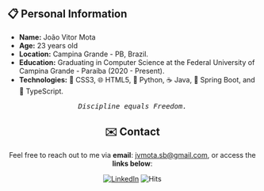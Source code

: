 <!-- README.md -->
<!-- Informações Pessoais -->

## 📋 Personal Information

- **Name:** João Vitor Mota
- **Age:** 23 years old
- **Location:** Campina Grande - PB, Brazil.
- **Education:** Graduating in Computer Science at the Federal University of Campina Grande - Paraíba (2020 - Present).
- **Technologies:** 🎨 CSS3, 🌐 HTML5, 🐍 Python, ☕ Java, 🍃 Spring Boot, and 📄 TypeScript.

<div align="center">

<pre><i>Discipline equals Freedom.</i></pre>

</div>
 
<div align="center">

## ✉️ Contact
 
Feel free to reach out to me via **email**: [jvmota.sb@gmail.com](mailto:jvmota.sb@gmail.com), or access the **links below**:

[![LinkedIn](https://img.shields.io/badge/Linkedin-0077B5)](https://www.linkedin.com/in/jvsmota/)
![Hits](https://hits.sh/github.com/JVSMOTA.svg?color=0077B5)

<!-- ![JVSMOTA's GitHub stats](https://github-readme-stats.vercel.app/api?username=JVSMOTA&show_icons=true&theme=transparent) -->

</div>
 

